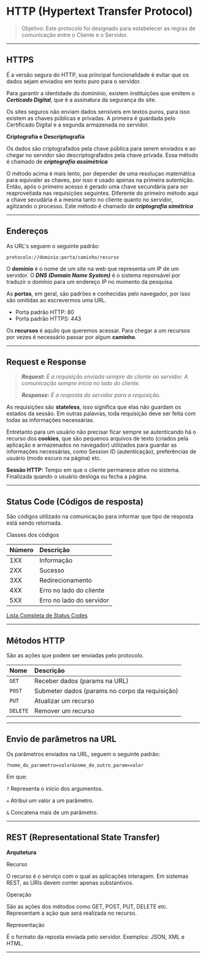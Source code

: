 # HTTP (Hypertext Transfer Protocol)

> Objetivo: Este protocolo foi designado para estabelecer as regras de comunicação entre o Cliente e o Servidor.

***

## HTTPS

É a versão segura do HTTP, sua principal funcionalidade é evitar que os dados sejam enviados em texto puro para o servidor.

Para garantir a identidade do dominínio, existem instituições que emitem o ***Certicado Digital***, que é a assinatura da segurança do site.

Os sites seguros não enviam dados sensíveis em textos puros, para isso existem as chaves públicas e privadas. A primeira é guardada pelo Certificado Digital e a segunda armazenada no servidor.

**Criptografia e Descriptografia**

Os dados são criptografados pela chave pública para serem enviados e ao chegar no servidor são descriptografados pela chave privada. Essa método é chamado de ***criptografia assimétrica***

O método acima é mais lento, por depender de uma resoluçao matemática para equivaler as chaves, por isso é usado apenas na primeira autentição. Então, após o primeiro acesso é gerado uma chave secundária para ser reaproveitada nas requisições seguintes. Diferente do primeiro método aqui a chave secudária é a mesma tanto no cliente quanto no servidor, agilizando o processo. Este método é chamado de ***criptografia simétrica***

***

## Endereços

As URL's seguem o seguinte padrão:

`protocolo://dominio:porta/caminho/recurso`

O **domínio** é o nome de um site na web que representa um IP de um servidor. O ***DNS (Domain Name System)*** é o sistema reponsável por traduzir o domínio para um endereço IP no momento da pesquisa.

As **portas**, em geral, são padrões e conhecidas pelo navegador, por isso são omitidas ao escrevermos uma URL.
- Porta padrão HTTP: 80
- Porta padrão HTTPS: 443

Os **recursos** é aquilo que queremos acessar. Para chegar a um recursos por vezes é necessário passar por algum **caminho**.

***

## Request e Response

> ***Request:** É a requisição enviada sempre do cliente ao servidor. A comunicação sempre inicia no lado do cliente.*
> 
> ***Response:** É a resposta do servidor para a requisição.*

As requisições são **stateless**, isso significa que elas não guardam os estados da sessão. Em outras palavras, toda requisição deve ser feita com todas as informações necessárias.

Entretanto para um usuário não precisar ficar sempre se autenticando há o recurso dos **cookies**, que são pequenos arquivos de texto (criados pela aplicação e armazenados no navegador) utilizados para guardar as informações necessárias, como Session ID (autenticação), preferências de usuário (modo escuro na página) etc.

**Sessão HTTP:** Tempo em que o cliente permanece ativo no sistema. Finalizada quando o usuário desloga ou fecha a página.

***

## Status Code (Códigos de resposta)

São códigos utilizado na comunicação para informar que tipo de resposta está sendo retornada.

Classes dos códigos

| Número | Descrição                 |
| :---   | :------                   |
| 1XX    | Informação                |
| 2XX    | Sucesso                   |
| 3XX    | Redirecionamento          |
| 4XX    | Erro no lado do cliente   |
| 5XX    | Erro no lado do servidor  |

[Lista Completa de Status Codes](https://www.w3schools.com/tags/ref_httpmessages.asp)

***

## Métodos HTTP

São as ações que podem ser enviadas pelo protocolo.

| Nome     | Descrição                                      |
| :-----   | :---------                                     |
| `GET`    | Receber dados (params na URL)                  |
| `POST`   | Submeter dados (params no corpo da requisição) |
| `PUT`    | Atualizar um recurso                           |
| `DELETE` | Remover um recurso                             |

***

## Envio de parâmetros na URL

Os parâmetros enviados na URL, seguem o seguinte padrão:

`?nome_do_parametro=valor&nome_do_outro_param=valor`

Em que: 

`?` Representa o início dos argumentos.

`=` Atribui um valor a um parâmetro.

`&` Concatena mais de um parâmetro.

***

## REST (Representational State Transfer)

**Arquitetura**

Recurso

O recurso é o serviço com o qual as aplicações interagem. Em sistemas REST, as URIs devem conter apenas substantivos.

Operação

São as ações dos métodos como GET, POST, PUT, DELETE etc. Representam a ação que será realizada no recurso.

Representação

É o formato da reposta enviada pelo servidor. Exemplos: JSON, XML e HTML.

***